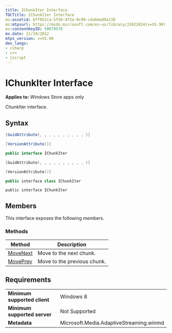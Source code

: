 ```yaml
---
title: IChunkIter Interface
TOCTitle: IChunkIter Interface
ms:assetid: bff052ca-5f58-4f2e-8c99-cdabbed9a130
ms:mtpsurl: https://msdn.microsoft.com/en-us/library/JJ822824(v=VS.90)
ms:contentKeyID: 50079578
ms.date: 11/19/2012
mtps_version: v=VS.90
dev_langs:
- csharp
- c++
- jscript
---
```


# IChunkIter Interface

**Applies to:** Windows Store apps only

ChunkIter interface.

## Syntax

``` csharp
[GuidAttribute(, , , , , , , , , , )] 

[VersionAttribute()]

public interface IChunkIter
```

``` c++
[GuidAttribute(, , , , , , , , , , )] 

[VersionAttribute()]

public interface class IChunkIter
```

``` jscript
public interface IChunkIter
```

## Members

This interface exposes the following members.

### Methods

|Method|Description|
|--- |--- |
|[MoveNext](ichunkiter-movenext-method.md)|Move to the next chunk.|
|[MovePrev](ichunkiter-moveprev-method.md)|Move to the previous chunk.|


## Requirements

|||
|--- |--- |
|**Minimum supported client**|Windows 8|
|**Minimum supported server**|Not Supported|
|**Metadata**|Microsoft.Media.AdaptiveStreaming.winmd|

